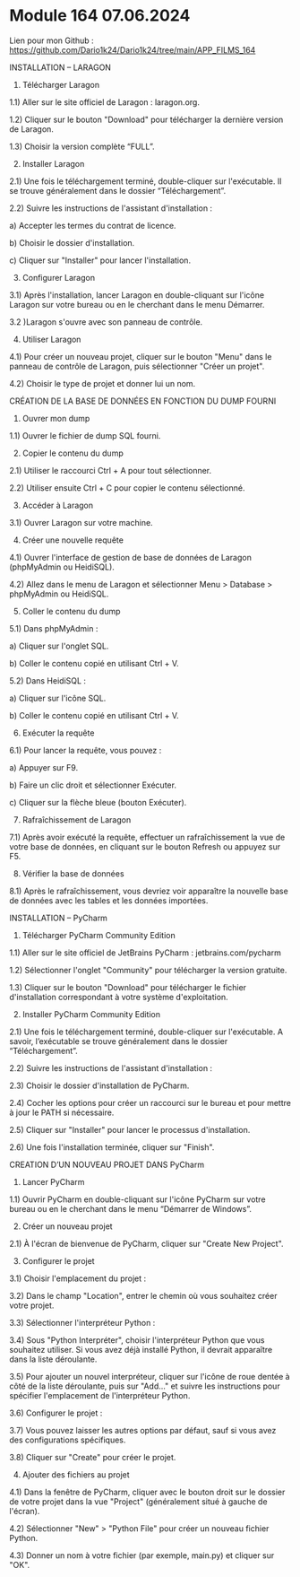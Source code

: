 # Module 164 07.06.2024
Lien pour mon Github :
https://github.com/Dario1k24/Dario1k24/tree/main/APP_FILMS_164



INSTALLATION – LARAGON
1. Télécharger Laragon

1.1) Aller sur le site officiel de Laragon : laragon.org.

1.2) Cliquer sur le bouton "Download" pour télécharger la dernière version de Laragon.

1.3) Choisir la version complète “FULL”. 

2. Installer Laragon

2.1) Une fois le téléchargement terminé, double-cliquer sur l'exécutable. Il se trouve généralement dans le dossier “Téléchargement”.

2.2) Suivre les instructions de l'assistant d'installation :

a) Accepter les termes du contrat de licence.

b) Choisir le dossier d'installation.

c) Cliquer sur "Installer" pour lancer l'installation. 

3. Configurer Laragon

3.1) Après l'installation, lancer Laragon en double-cliquant sur l'icône Laragon sur votre bureau ou en le cherchant dans le menu Démarrer.

3.2 )Laragon s'ouvre avec son panneau de contrôle. 

4. Utiliser Laragon

4.1) Pour créer un nouveau projet, cliquer sur le bouton "Menu" dans le panneau de contrôle de Laragon, puis sélectionner "Créer un projet".

4.2) Choisir le type de projet et donner lui un nom. 

 

   
CRÉATION DE LA BASE DE DONNÉES EN FONCTION DU DUMP FOURNI
1. Ouvrer mon dump

1.1) Ouvrer le fichier de dump SQL fourni.

2. Copier le contenu du dump 

2.1) Utiliser le raccourci Ctrl + A pour tout sélectionner. 

2.2) Utiliser ensuite Ctrl + C pour copier le contenu sélectionné. 

3. Accéder à Laragon

3.1) Ouvrer Laragon sur votre machine.  

4. Créer une nouvelle requête

4.1) Ouvrer l'interface de gestion de base de données de Laragon (phpMyAdmin ou HeidiSQL).

4.2) Allez dans le menu de Laragon et sélectionner Menu > Database > phpMyAdmin ou HeidiSQL. 

5. Coller le contenu du dump

5.1) Dans phpMyAdmin :

a) Cliquer sur l'onglet SQL.

b) Coller le contenu copié en utilisant Ctrl + V.

5.2) Dans HeidiSQL :

a) Cliquer sur l'icône SQL.

b) Coller le contenu copié en utilisant Ctrl + V. 

6. Exécuter la requête

6.1) Pour lancer la requête, vous pouvez :

a) Appuyer sur F9.

b) Faire un clic droit et sélectionner Exécuter.

c) Cliquer sur la flèche bleue (bouton Exécuter). 

7. Rafraîchissement de Laragon

7.1) Après avoir exécuté la requête, effectuer un rafraîchissement la vue de votre base de données, en cliquant sur le bouton Refresh ou appuyez sur F5. 

8. Vérifier la base de données

8.1) Après le rafraîchissement, vous devriez voir apparaître la nouvelle base de données avec les tables et les données importées.

 

 
INSTALLATION – PyCharm
1. Télécharger PyCharm Community Edition 

1.1) Aller sur le site officiel de JetBrains PyCharm : jetbrains.com/pycharm 

1.2) Sélectionner l'onglet "Community" pour télécharger la version gratuite. 

1.3) Cliquer sur le bouton "Download" pour télécharger le fichier d'installation correspondant à votre système d'exploitation. 

2. Installer PyCharm Community Edition 

2.1) Une fois le téléchargement terminé, double-cliquer sur l'exécutable. A savoir, l’exécutable se trouve généralement dans le dossier “Téléchargement”. 

2.2) Suivre les instructions de l'assistant d'installation : 

2.3) Choisir le dossier d'installation de PyCharm. 

2.4) Cocher les options pour créer un raccourci sur le bureau et pour mettre à jour le PATH si nécessaire. 

2.5) Cliquer sur "Installer" pour lancer le processus d'installation. 

2.6) Une fois l'installation terminée, cliquer sur "Finish". 

 

 
CREATION D’UN NOUVEAU PROJET DANS PyCharm
1. Lancer PyCharm 

1.1) Ouvrir PyCharm en double-cliquant sur l'icône PyCharm sur votre bureau ou en le cherchant dans le menu “Démarrer de Windows”. 

2. Créer un nouveau projet 

2.1) À l'écran de bienvenue de PyCharm, cliquer sur "Create New Project". 

3. Configurer le projet 

3.1) Choisir l'emplacement du projet : 

3.2) Dans le champ "Location", entrer le chemin où vous souhaitez créer votre projet. 

3.3) Sélectionner l'interpréteur Python : 

3.4) Sous "Python Interpréter", choisir l'interpréteur Python que vous souhaitez utiliser. Si vous avez déjà installé Python, il devrait apparaître dans la liste déroulante. 

3.5) Pour ajouter un nouvel interpréteur, cliquer sur l'icône de roue dentée à côté de la liste déroulante, puis sur "Add..." et suivre les instructions pour spécifier l'emplacement de l'interpréteur Python. 

3.6) Configurer le projet : 

3.7) Vous pouvez laisser les autres options par défaut, sauf si vous avez des configurations spécifiques. 

3.8) Cliquer sur "Create" pour créer le projet. 

4. Ajouter des fichiers au projet 

4.1) Dans la fenêtre de PyCharm, cliquer avec le bouton droit sur le dossier de votre projet dans la vue "Project" (généralement situé à gauche de l'écran). 

4.2) Sélectionner "New" > "Python File" pour créer un nouveau fichier Python. 

4.3) Donner un nom à votre fichier (par exemple, main.py) et cliquer sur "OK". 